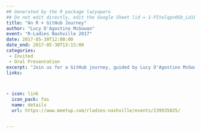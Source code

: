 ```yaml
---
## Generated by the R package lazyapero
## Do not edit directly, edit the Google Sheet [id = 1-PItelqpv0Sb_LdiEDqb8O3D_Roii5nVTL07IRVbRtA]
title: "An R + GitHub Journey"
author: "Lucy D'Agostino McGowan"
event: "R-Ladies Nashville 2017"
date: 2017-05-30T12:00:00
date_end: 2017-05-30T13:15:00
categories:
 - Invited
 - Oral Presentation
excerpt: "Join us for a GitHub journey, guided by Lucy D'Agostino McGowan! We’ll answer questions like: <br><br>What is so great about GitHub?<br>How can I make it work for me and my workflow?<br>How can I show the world some of the cool things I’m working on?<br><br>This will be a hands-on workshop that will give you all the tools to have a delightful time incorporating version control & R (and blogdown (https://github.com/rstudio/blogdown) if you are so inclined). All levels are welcome!"
links:



- icon: link
  icon_pack: fas
  name: details
  url: https://www.meetup.com/rladies-nashville/events/239935025/


---
```

